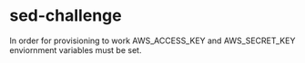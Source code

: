 # sed-challenge

In order for provisioning to work AWS_ACCESS_KEY and AWS_SECRET_KEY enviornment variables must be set.